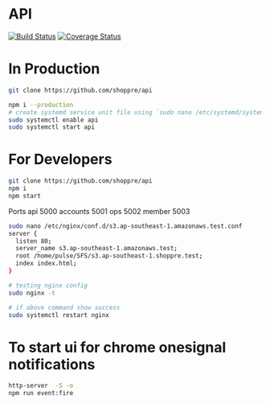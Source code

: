# API

[![Build Status](https://drone.shoppre.com/api/badges/shoppre/api/status.svg)](https://drone.shoppre.com/shoppre/api) [![Coverage Status](https://coveralls.io/repos/github/shoppre/api/badge.svg?t=3LfehZ)](https://coveralls.io/github/shoppre/api)
# In Production
```sh
git clone https://github.com/shoppre/api

npm i --production
# create systemd service unit file using `sudo nano /etc/systemd/system/api.service`
sudo systemctl enable api
sudo systemctl start api
```

# For Developers

```sh
git clone https://github.com/shoppre/api
npm i
npm start
```

Ports
api 5000
accounts 5001
ops 5002
member 5003

```bash
sudo nano /etc/nginx/conf.d/s3.ap-southeast-1.amazonaws.test.conf
server {
  listen 80;
  server_name s3.ap-southeast-1.amazonaws.test;
  root /home/pulse/SFS/s3.ap-southeast-1.shoppre.test;
  index index.html;
}

# testing nginx config
sudo nginx -t

# if above command show success
sudo systemctl restart nginx 
```

# To start ui for chrome onesignal notifications

```sh
http-server  -S -o
npm run event:fire
```

